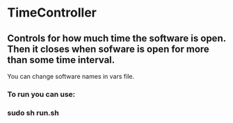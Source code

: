 # TimeController
## Controls for how much time the software is open. Then it closes when sofware is open for more than some time interval. ##

You can change software names in vars file.
<h3> To run you can use: <br> 
<h3>sudo sh run.sh

